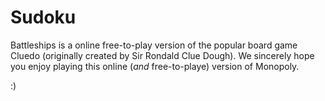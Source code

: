 # Sudoku

Battleships is a online free-to-play version of the popular board game Cluedo (originally created by Sir Rondald Clue Dough). We sincerely hope you enjoy playing this online (_and_ free-to-playe) version of Monopoly.

:)

